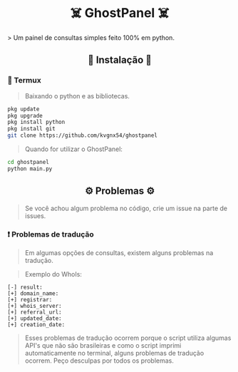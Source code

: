 <h1 align="center">☠️ GhostPanel ☠️</h1>
> Um painel de consultas simples feito 100% em python.

<h2 align="center">🔰 Instalação 🔰</h2>
<h3>📱 Termux</h3>

> Baixando o python e as bibliotecas.
```bash
pkg update
pkg upgrade
pkg install python
pkg install git
git clone https://github.com/kvgnx54/ghostpanel
```
> Quando for utilizar o GhostPanel:
```bash
cd ghostpanel
python main.py
```

<h2 align="center">⚙️ Problemas ⚙️</h2>

> Se você achou algum problema no código, crie um issue na parte de issues.

<h3>❗ Problemas de tradução</h3>

> Em algumas opções de consultas, existem alguns problemas na tradução.

> Exemplo do WhoIs:

```
[-] result:
[+] domain_name: 
[+] registrar: 
[+] whois_server: 
[+] referral_url: 
[+] updated_date: 
[+] creation_date: 
```
> Esses problemas de tradução ocorrem porque o script utiliza algumas API's que não são brasileiras e como o script imprimi automaticamente no terminal, alguns problemas de tradução ocorrem. Peço desculpas por todos os problemas. 
